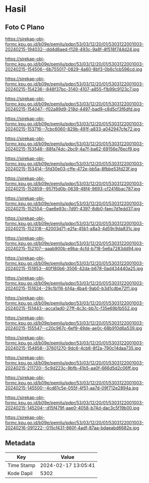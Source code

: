 # Hasil

## Foto C Plano

https://sirekap-obj-formc.kpu.go.id/b09e/pemilu/pdpr/53/03/12/20/01/5303122001003-20240215-194032--dd4d8aed-f128-493c-9a8f-4f518f744d24.jpg

https://sirekap-obj-formc.kpu.go.id/b09e/pemilu/pdpr/53/03/12/20/01/5303122001003-20240215-154506--6b755017-0829-4a60-8bf3-0b6c1cb596cd.jpg

https://sirekap-obj-formc.kpu.go.id/b09e/pemilu/pdpr/53/03/12/20/01/5303122001003-20240215-154236--848f37bc-3140-4107-a855-f1b99c9123c7.jpg

https://sirekap-obj-formc.kpu.go.id/b09e/pemilu/pdpr/53/03/12/20/01/5303122001003-20240215-154047--f02a89d9-218d-4497-bad9-c8d5cf3f6dfd.jpg

https://sirekap-obj-formc.kpu.go.id/b09e/pemilu/pdpr/53/03/12/20/01/5303122001003-20240215-153716--7cbc6060-829b-491f-a833-a042947cfe72.jpg

https://sirekap-obj-formc.kpu.go.id/b09e/pemilu/pdpr/53/03/12/20/01/5303122001003-20240215-153548--88fa74dc-2bc9-4a7f-ba62-69156e76ecf9.jpg

https://sirekap-obj-formc.kpu.go.id/b09e/pemilu/pdpr/53/03/12/20/01/5303122001003-20240215-153414--5fd30e03-cffe-472e-bb5a-8fbbe53fd23f.jpg

https://sirekap-obj-formc.kpu.go.id/b09e/pemilu/pdpr/53/03/12/20/01/5303122001003-20240215-152859--957f5d0b-0639-48f4-9693-cf2416bac787.jpg

https://sirekap-obj-formc.kpu.go.id/b09e/pemilu/pdpr/53/03/12/20/01/5303122001003-20240215-152554--0ae6e93c-7d91-4397-8db0-faec7d1edd37.jpg

https://sirekap-obj-formc.kpu.go.id/b09e/pemilu/pdpr/53/03/12/20/01/5303122001003-20240215-152318--42003d71-e2fa-45b1-a8a3-4d59c9da831c.jpg

https://sirekap-obj-formc.kpu.go.id/b09e/pemilu/pdpr/53/03/12/20/01/5303122001003-20240215-152107--aaab900b-e9ba-4cfd-b718-5e6a7283dd94.jpg

https://sirekap-obj-formc.kpu.go.id/b09e/pemilu/pdpr/53/03/12/20/01/5303122001003-20240215-151853--40f180b6-3506-42da-b678-0ad434440a25.jpg

https://sirekap-obj-formc.kpu.go.id/b09e/pemilu/pdpr/53/03/12/20/01/5303122001003-20240215-151624--29c1b116-b14a-4ba4-9ab0-b3d1cdbe72f1.jpg

https://sirekap-obj-formc.kpu.go.id/b09e/pemilu/pdpr/53/03/12/20/01/5303122001003-20240215-151443--acca1ad0-27ff-4c3c-bb7c-f35e69b1b552.jpg

https://sirekap-obj-formc.kpu.go.id/b09e/pemilu/pdpr/53/03/12/20/01/5303122001003-20240215-155547--c20c967c-6ef9-49de-ae0c-68b910d6a539.jpg

https://sirekap-obj-formc.kpu.go.id/b09e/pemilu/pdpr/53/03/12/20/01/5303122001003-20240215-154858--37601270-9dc6-4cb6-8f2a-790c14daa735.jpg

https://sirekap-obj-formc.kpu.go.id/b09e/pemilu/pdpr/53/03/12/20/01/5303122001003-20240215-211720--5c9d223c-9bfb-41b5-aa0f-666d5d2c06ff.jpg

https://sirekap-obj-formc.kpu.go.id/b09e/pemilu/pdpr/53/03/12/20/01/5303122001003-20240215-145500--4cd61c5e-055f-4f51-aa7d-09f712e2894a.jpg

https://sirekap-obj-formc.kpu.go.id/b09e/pemilu/pdpr/53/03/12/20/01/5303122001003-20240215-145204--d15f479f-aae0-4058-b74d-dac3c5f19b00.jpg

https://sirekap-obj-formc.kpu.go.id/b09e/pemilu/pdpr/53/03/12/20/01/5303122001003-20240216-091222--015cf431-860f-4adf-87aa-bdaeabd6682e.jpg


## Metadata

| Key        | Value               |
| ---------- | ------------------- |
| Time Stamp | 2024-02-17 13:05:41 |
| Kode Dapil | 5302                |



